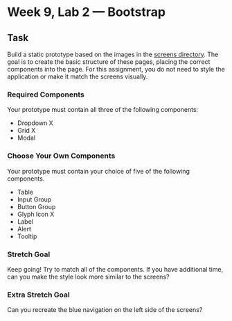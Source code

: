 # Week 9, Lab 2 — Bootstrap

## Task

Build a static prototype based on the images in the [screens directory](./screens).
The goal is to create the basic structure of these pages, placing the correct
components into the page. For this assignment, you do not need to style the
application or make it match the screens visually.

### Required Components

Your prototype must contain all three of the following components:

- Dropdown  X
- Grid      X
- Modal     

### Choose Your Own Components

Your prototype must contain your choice of five of the following components.

- Table
- Input Group
- Button Group
- Glyph Icon       X
- Label
- Alert            
- Tooltip

### Stretch Goal

Keep going! Try to match all of the components. If you have additional time, can
you make the style look more similar to the screens?

### Extra Stretch Goal

Can you recreate the blue navigation on the left side of the screens?
